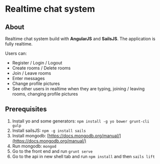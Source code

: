 # Realtime chat system

## About

Realtime chat system build with **AngularJS** and **SailsJS**. The application is fully realtime.

Users can: 
* Register / Login / Logout
* Create rooms / Delete rooms
* Join / Leave rooms
* Enter messages
* Change profile pictures
* See other users in realtime when they are typing, joining / leaving rooms, changing profile pictures

## Prerequisites

1. Install yo and some generators: `npm install -g yo bower grunt-cli gulp`
1. Install sailsJS: `npm -g install sails`
1. Install mongodb: [https://docs.mongodb.org/manual/](https://docs.mongodb.org/manual/)
1. Run mongodb: `mongod`
1. Go to the front end and run `grunt serve`
1. Go to the api in new shell tab and run `npm install` and then `sails lift`
